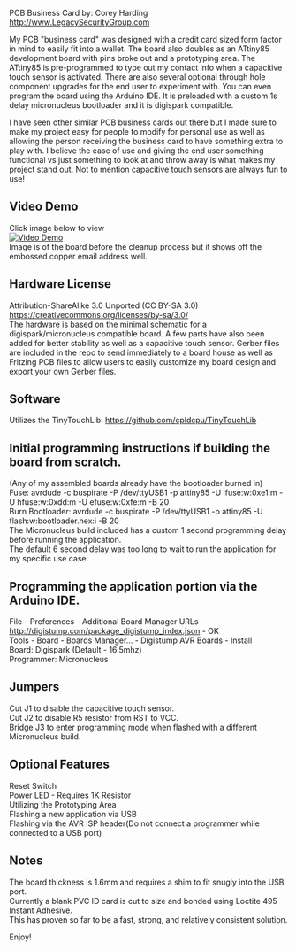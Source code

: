 PCB Business Card by: Corey Harding  
http://www.LegacySecurityGroup.com  
  
My PCB "business card" was designed with a credit card sized form factor in mind to easily fit into a wallet. The board also doubles as an ATtiny85 development board with pins broke out and a prototyping area. The ATtiny85 is pre-programmed to type out my contact info when a capacitive touch sensor is activated. There are also several optional through hole component upgrades for the end user to experiment with. You can even program the board using the Arduino IDE. It is preloaded with a custom 1s delay micronucleus bootloader and it is digispark compatible.  
  
I have seen other similar PCB business cards out there but I made sure to make my project easy for people to modify for personal use as well as allowing the person receiving the business card to have something extra to play with. I believe the ease of use and giving the end user something functional vs just something to look at and throw away is what makes my project stand out. Not to mention capacitive touch sensors are always fun to use!  
  
Video Demo  
-----  
Click image below to view  
[![Video Demo](https://github.com/exploitagency/PCB-Business-Card/blob/master/Images/precleanup-showing-embossed-email-copper-layer.jpg)](https://youtu.be/Ss94M5kzOXM)  
Image is of the board before the cleanup process but it shows off the embossed copper email address well.  
  
Hardware License  
-----  
Attribution-ShareAlike 3.0 Unported (CC BY-SA 3.0)  
https://creativecommons.org/licenses/by-sa/3.0/  
The hardware is based on the minimal schematic for a digispark/micronucleus compatible board. A few parts have also been added for better stability as well as a capacitive touch sensor. Gerber files are included in the repo to send immediately to a board house as well as Fritzing PCB files to allow users to easily customize my board design and export your own Gerber files.  
  
Software  
-----  
Utilizes the TinyTouchLib: https://github.com/cpldcpu/TinyTouchLib  
  
Initial programming instructions if building the board from scratch.  
-----  
(Any of my assembled boards already have the bootloader burned in)  
Fuse: avrdude -c buspirate -P /dev/ttyUSB1 -p attiny85 -U lfuse:w:0xe1:m -U hfuse:w:0xdd:m -U efuse:w:0xfe:m -B 20  
Burn Bootloader: avrdude -c buspirate -P /dev/ttyUSB1 -p attiny85 -U flash:w:bootloader.hex:i -B 20  
The Micronucleus build included has a custom 1 second programming delay before running the application.  
The default 6 second delay was too long to wait to run the application for my specific use case.  
  
Programming the application portion via the Arduino IDE.  
-----  
File - Preferences - Additional Board Manager URLs - http://digistump.com/package_digistump_index.json - OK  
Tools - Board - Boards Manager... - Digistump AVR Boards - Install  
Board: Digispark (Default - 16.5mhz)  
Programmer: Micronucleus  
  
Jumpers  
-----  
Cut J1 to disable the capacitive touch sensor.  
Cut J2 to disable R5 resistor from RST to VCC.  
Bridge J3 to enter programming mode when flashed with a different Micronucleus build.  
  
Optional Features  
-----  
Reset Switch  
Power LED - Requires 1K Resistor  
Utilizing the Prototyping Area  
Flashing a new application via USB  
Flashing via the AVR ISP header(Do not connect a programmer while connected to a USB port)  
  
Notes  
-----  
The board thickness is 1.6mm and requires a shim to fit snugly into the USB port.  
Currently a blank PVC ID card is cut to size and bonded using Loctite 495 Instant Adhesive.  
This has proven so far to be a fast, strong, and relatively consistent solution.  
  
Enjoy!  
